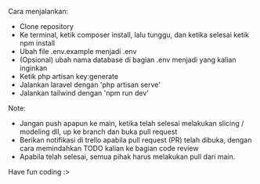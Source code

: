 Cara menjalankan: 

- Clone repository
- Ke terminal, ketik composer install, lalu tunggu, dan ketika selesai ketik npm install
- Ubah file .env.example menjadi .env
- (Opsional) ubah nama database di bagian .env menjadi yang kalian inginkan
- Ketik php artisan key:generate
- Jalankan laravel dengan 'php artisan serve'
- Jalankan tailwind dengan 'npm run dev'

Note: 
- Jangan push apapun ke main, ketika telah selesai melakukan slicing / modeling dll, up ke branch dan buka pull request
- Berikan notifikasi di trello apabila pull request (PR) telah dibuka, dengan cara memindahkan TODO kalian ke bagian code review
- Apabila telah selesai, semua pihak harus melakukan pull dari main. 

Have fun coding :>
